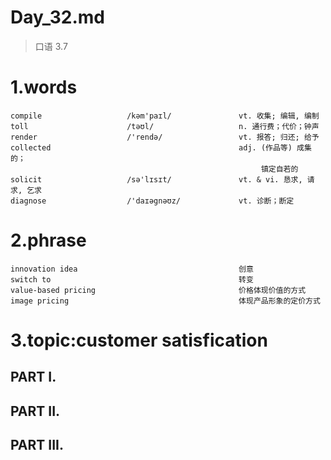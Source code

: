 # Day_32.md
> 口语 3.7
# 1.words
    compile                   /kəm'paɪl/               vt. 收集; 编辑, 编制
    toll                      /təʊl/                   n. 通行费；代价；钟声
    render                    /'rendə/                 vt. 报答; 归还; 给予
    collected                                          adj. (作品等) 成集的；
                                                            镇定自若的
    solicit                   /sə'lɪsɪt/               vt. & vi. 恳求, 请求, 乞求
    diagnose                  /'daɪəgnəʊz/             vt. 诊断；断定

# 2.phrase
    innovation idea                                    创意
    switch to                                          转变
    value-based pricing                                价格体现价值的方式
    image pricing                                      体现产品形象的定价方式

# 3.topic:customer satisfication
## PART I.


## PART II.


## PART III.






